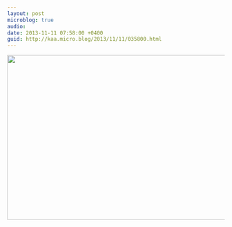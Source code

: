 ```yaml
---
layout: post
microblog: true
audio: 
date: 2013-11-11 07:58:00 +0400
guid: http://kaa.micro.blog/2013/11/11/035800.html
---
```

<img src="https://micro.kaa.bz/uploads/2018/4b991369ca.jpg" alt="" width="840" height="382" class="alignnone size-full wp-image-989" />
